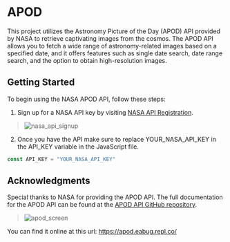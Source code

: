 # APOD
This project utilizes the Astronomy Picture of the Day (APOD) API provided by NASA to retrieve captivating images from the cosmos.
The APOD API allows you to fetch a wide range of astronomy-related images based on a specified date, and it offers features such as single date search,
date range search, and the option to obtain high-resolution images.<br>

## Getting Started
To begin using the NASA APOD API, follow these steps:
1. Sign up for a NASA API key by visiting [NASA API Registration](https://api.nasa.gov/index.html#signUp).
> ![nasa_api_signup](https://github.com/AnouarElKihal/apod/assets/68613907/05605677-30e8-4164-839c-8e07da8a7b39)

2. Once you have the API make sure to replace YOUR_NASA_API_KEY in the API_KEY variable in the JavaScript file.
```javascript
const API_KEY = "YOUR_NASA_API_KEY"
```

## Acknowledgments
Special thanks to NASA for providing the APOD API. The full documentation for the APOD API can be found at the [APOD API GitHub repository](https://github.com/nasa/apod-api).

> ![apod_screen](https://github.com/AnouarElKihal/apod/assets/68613907/63cbd480-6504-410e-b710-ec138a315049)

You can find it online at this url: https://apod.eabug.repl.co/
